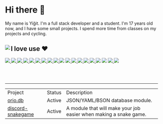 <h1>Hi there 👋</h1>
<p>My name is Yiğit. I'm a full stack developer and a student. I'm 17 years old now, and I have some small projects. I spend more time from classes on my projects and cycling.</p>
<div align="flex">
  <img align="left" src="https://github-readme-stats.vercel.app/api?username=SherlockYigit&show_icons=true&theme=synthwave&hide_border=true&include_all_commits=true">
  <div>
    <h2>I love use ❤️</h2>
    <div align="flex">
      <a href="https://developer.mozilla.org/en-US/docs/Web/JavaScript">
        <img src="https://img.shields.io/badge/-Javascript-edb200?style=flat-square&logo=javascript&logoColor=white"> 
      </a>
      <a href="https://www.typescriptlang.org/docs/">
        <img src="https://img.shields.io/badge/-TypeScript-007ACC?style=flat-square&logo=typescript&logoColor=white">
      </a>
      <a href="https://nodejs.org/">
        <img src="https://img.shields.io/badge/-Nodejs-43853d?style=flat-square&logo=node-dot-js&logoColor=white">
      </a>
      <a href="https://tauri.studio/">
        <img src="https://img.shields.io/badge/-Tauri-f4310e?style=flat-square&logo=tauri&logoColor=white">
      </a>
      <a href="https://vitejs.dev/">
        <img src="https://img.shields.io/badge/-Vite-646CFF?style=flat-square&logo=vite&logoColor=white">
      </a>
      <a href="https://preactjs.com/">
        <img src="https://img.shields.io/badge/-Preact-9D63FF?style=flat-square&logo=preact&logoColor=white">
      </a>
      <a href="https://reactjs.org/">
        <img src="https://img.shields.io/badge/-React-61DAFB?style=flat-square&logo=react&logoColor=white">
      </a>
      <a href="https://nextjs.org/">
        <img src="https://img.shields.io/badge/-Next.js-black?style=flat-square&logo=next-dot-js&logoColor=white">
      </a>
      <a href="https://node-postgres.com/">
        <img src="https://img.shields.io/badge/-PostgreSQL-336791?style=flat-square&logo=postgresql&logoColor=white">
      </a>
      <img src="https://img.shields.io/badge/-Linux-FCC624?style=flat-square&logo=linux&logoColor=black">
      <a href="https://archlinux.org/">
        <img src="https://img.shields.io/badge/-Arch Linux-1793D1?style=flat-square&logo=arch-linux&logoColor=white">
      </a>
      <a href="https://sass-lang.com/documentation">
        <img src="https://img.shields.io/badge/-Sass-CC6699?style=flat-square&logo=sass&logoColor=white">
      </a>
      <a href="https://firebase.google.com/">
        <img src="https://img.shields.io/badge/-Firebase-FFCA28?style=flat-square&logo=firebase&logoColor=black">
      </a>
      <a href="https://www.mongodb.com/">
        <img src="https://img.shields.io/badge/-MongoDB-47A248?style=flat-square&logo=mongodb&logoColor=white">
      </a>
      <a href="https://tailwindcss.com/docs">
        <img src="https://img.shields.io/badge/-TailwindCSS-38B2AC?style=flat-square&logo=tailwind-css&logoColor=white">
      </a>
      <img src="https://img.shields.io/badge/-Vim-019733?style=flat-square&logo=vim&logoColor=white">
      <img src="https://img.shields.io/badge/-Bash%20Script-4EAA25?style=flat-square&logo=gnu-bash&logoColor=white">
      <a href="https://www.adobe.com/tr/products/photoshop.html">
        <img src="https://img.shields.io/badge/-Adobe%20Photoshop-31A8FF?style=flat-square&logo=adobe-photoshop&logoColor=white"> 
      </a>
      <a href="https://www.spotify.com/tr/">
        <img src="https://img.shields.io/badge/-Spotify-1ED760?style=flat-square&logo=spotify&logoColor=white">
      </a>
    </div>
  </div>
</div>
<br>
<br>
<br>
<hr>

<table align="center">
  <tr>
    <td>Project</td>
    <td>Status</td>
    <td>Description</td>
  </tr>
  <tr>
    <td><a href="https://npmjs.com/orio.db">orio.db</a></td>
    <td>Active</td>
    <td>JSON/YAML/BSON database module.</td>
  </tr>
  <tr>
    <td><a href="https://npmjs.com/discord-snakegame">discord-snakegame</a></td>
    <td>Active</td>
    <td>A module that will make your job easier when making a snake game.</td>
  </tr>
</table>
